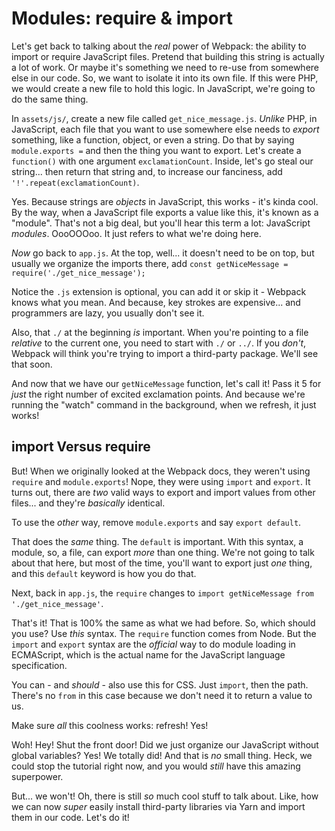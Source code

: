 # Modules: require & import

Let's get back to talking about the *real* power of Webpack: the ability to import
or require JavaScript files. Pretend that building this string is actually a lot
of work. Or maybe it's something we need to re-use from somewhere else in our code.
So, we want to isolate it into its own file. If this were PHP, we would create a
new file to hold this logic. In JavaScript, we're going to do the same thing.

In `assets/js/`, create a new file called `get_nice_message.js`. *Unlike* PHP,
in JavaScript, each file that you want to use somewhere else needs to *export*
something, like a function, object, or even a string. Do that by saying
`module.exports =` and then the thing you want to export. Let's create a
`function()` with one argument `exclamationCount`. Inside, let's go steal our
string... then return that string and, to increase our fanciness,
add `'!'.repeat(exclamationCount)`.

Yes. Because strings are *objects* in JavaScript, this works - it's kinda cool.
By the way, when a JavaScript file exports a value like this, it's known as a
"module". That's not a big deal, but you'll hear this term a lot: JavaScript
*modules*. OooOOOoo. It just refers to what we're doing here.

*Now* go back to `app.js`. At the top, well... it doesn't need to be on top, but
usually we organize the imports there, add
`const getNiceMessage = require('./get_nice_message');`

Notice the `.js` extension is optional, you can add it or skip it - Webpack knows
what you mean. And because, key strokes are expensive... and programmers are lazy,
you usually don't see it.

Also, that `./` at the beginning *is* important. When you're pointing to a file
*relative* to the current one, you need to start with `./` or `../`. If you *don't*,
Webpack will think you're trying to import a third-party package. We'll see that
soon.

And now that we have our `getNiceMessage` function, let's call it! Pass it 5 for
*just* the right number of excited exclamation points. And because we're running
the "watch" command in the background, when we refresh, it just works!

## import Versus require

But! When we originally looked at the Webpack docs, they weren't using `require`
and `module.exports`! Nope, they were using `import` and `export`. It turns out,
there are *two* valid ways to export and import values from other files... and
they're *basically* identical.

To use the *other* way, remove `module.exports` and say `export default`.

That does the *same* thing. The `default` is important. With this syntax, a module,
so, a file, can export *more* than one thing. We're not going to talk about that
here, but most of the time, you'll want to export just *one* thing, and this `default`
keyword is how you do that.

Next, back in `app.js`, the `require` changes to
`import getNiceMessage from './get_nice_message'`.

That's it! That is 100% the same as what we had before. So, which should you use?
Use *this* syntax. The `require` function comes from Node. But the `import` and
`export` syntax are the *official* way to do module loading in ECMAScript, which
is the actual name for the JavaScript language specification.

You can - and *should* - also use this for CSS. Just `import`, then the path. There's
no `from` in this case because we don't need it to return a value to us.

Make sure *all* this coolness works: refresh! Yes!

Woh! Hey! Shut the front door! Did we just organize our JavaScript without global
variables? Yes! We totally did! And that is *no* small thing. Heck, we could stop
the tutorial right now, and you would *still* have this amazing superpower.

But... we won't! Oh, there is still *so* much cool stuff to talk about. Like,
how we can now *super* easily install third-party libraries via Yarn and import
them in our code. Let's do it!

